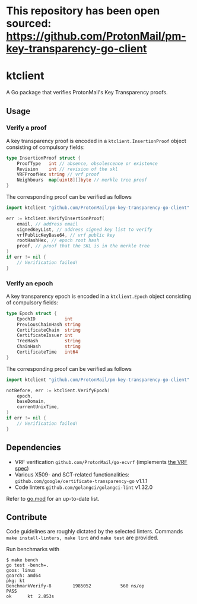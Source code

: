 # This repository has been open sourced: https://github.com/ProtonMail/pm-key-transparency-go-client

# ktclient

A Go package that verifies ProtonMail's Key Transparency proofs.

## Usage

### Verify a proof
A key transparency proof is encoded in a `ktclient.InsertionProof` object consisting of
compulsory fields:
```go
type InsertionProof struct {
	ProofType   int // absence, obsolescence or existence
	Revision    int // revision of the skl
	VRFProofHex string // vrf proof
	Neighbours  map[uint8][]byte // merkle tree proof
}
```
The corresponding proof can be verified as
follows

```go
import ktclient "github.com/ProtonMail/pm-key-transparency-go-client"

err := ktclient.VerifyInsertionProof(
	email, // address email
	signedKeyList, // address signed key list to verify
	vrfPublicKeyBase64, // vrf public key
	rootHashHex, // epoch root hash
	proof, // proof that the SKL is in the merkle tree
)
if err != nil {
    // Verification failed!
}
```

### Verify an epoch

A key transparency epoch is encoded in a `ktclient.Epoch` object consisting of
compulsory fields:
```go
type Epoch struct {
	EpochID           int
	PreviousChainHash string
	CertificateChain  string
	CertificateIssuer int
	TreeHash          string
	ChainHash         string
	CertificateTime   int64
}
```
The corresponding proof can be verified as
follows

```go
import ktclient "github.com/ProtonMail/pm-key-transparency-go-client"

notBefore, err := ktclient.VerifyEpoch(
	epoch,
	baseDomain,
	currentUnixTime,
)
if err != nil {
    // Verification failed!
}
```

## Dependencies

- VRF verification `github.com/ProtonMail/go-ecvrf` (implements [the VRF spec](https://tools.ietf.org/html/draft-irtf-cfrg-vrf-02))
- Various X509- and SCT-related functionalities: `github.com/google/certificate-transparency-go` v1.1.1
- Code linters `github.com/golangci/golangci-lint` v1.32.0

Refer to [go.mod](#) for an up-to-date list.

## Contribute

Code guidelines are roughly dictated by the selected linters. Commands `make
install-linters, make lint` and `make test` are provided.

Run benchmarks with
```
$ make bench
go test -bench=.
goos: linux
goarch: amd64
pkg: kt
BenchmarkVerify-8   	 1985052	       560 ns/op
PASS
ok  	kt	2.853s
```
